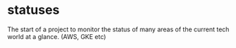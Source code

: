 # statuses
The start of a project to monitor the status of many areas of the current tech world at a glance. (AWS, GKE etc)
